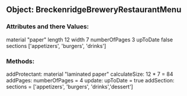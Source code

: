 ## Object: BreckenridgeBreweryRestaurantMenu

### Attributes and there Values:
material "paper"
length 12
width 7
numberOfPages 3
upToDate false
sections ['appetizers', 'burgers', 'drinks']

### Methods:
addProtectant: material "laminated paper"
calculateSize: 12 * 7 = 84
addPages: numberOfPages = 4
update: upToDate = true
addSection: sections = ['appetizers', 'burgers', 'drinks','dessert']
